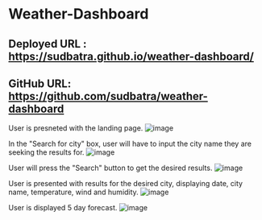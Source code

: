 # Weather-Dashboard
## Deployed URL : https://sudbatra.github.io/weather-dashboard/
## GitHub URL: https://github.com/sudbatra/weather-dashboard

User is presneted with the landing page. 
![image](https://user-images.githubusercontent.com/79431276/124681518-b353b400-de96-11eb-9a88-67f8cee391a5.png)

In the "Search for city" box, user will have to input the city name they are seeking the results for. 
![image](https://user-images.githubusercontent.com/79431276/124681609-e72ed980-de96-11eb-9c55-3d55fa60caa7.png)

User will press the "Search" button to get the desired results.
![image](https://user-images.githubusercontent.com/79431276/124681673-09c0f280-de97-11eb-82f1-8420f36b8558.png)

User is presented with results for the desired city, displaying date, city name, temperature, wind and humidity. 
![image](https://user-images.githubusercontent.com/79431276/124681737-2826ee00-de97-11eb-927d-12ced3f8b292.png)

User is displayed 5 day forecast.
![image](https://user-images.githubusercontent.com/79431276/124681827-63292180-de97-11eb-9290-979d246d746c.png)
